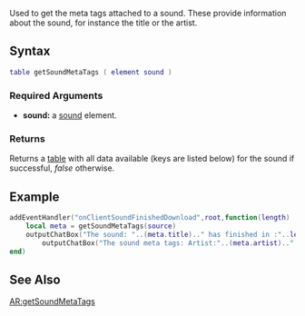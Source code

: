Used to get the meta tags attached to a sound. These provide information about the sound, for instance the title or the artist.

Syntax
------

``` lua
table getSoundMetaTags ( element sound )
```

### Required Arguments

-   **sound:** a [sound](/docs/sound.md "wikilink") element.

### Returns

Returns a [table](/docs/table.md "wikilink") with all data available (keys are listed below) for the sound if successful, *false* otherwise.

Example
-------

``` lua
addEventHandler("onClientSoundFinishedDownload",root,function(length)
    local meta = getSoundMetaTags(source)
    outputChatBox("The sound: "..(meta.title).." has finished in :"..length.."ms.")
        outputChatBox("The sound meta tags: Artist:"..(meta.artist).." Album:"..(meta.album).." Genre:"..(meta.genre).." Year:"..(meta.year).." Comment:"..(meta.comment).." Track:"..(meta.track).." Composer:"..(meta.composer).." Copyright:"..(meta.copyright).." SubTitle:"..(meta.subtitle).." Album Artist:"..(meta.album_artist)..".")
end)
```

See Also
--------

[AR:getSoundMetaTags](/docs/ar-getsoundmetatags.md "wikilink")
